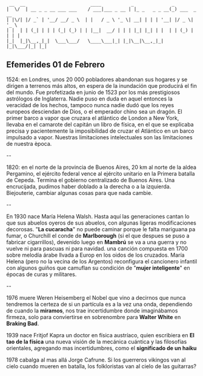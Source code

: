 ```
 __  __                        ____           _              _             
|  \/  | __ _ _ __ ___ ___    / ___|___ _ __ | |_ _   _ _ __(_) ___  _ __  
| |\/| |/ _` | '__/ __/ _ \  | |   / _ \ '_ \| __| | | | '__| |/ _ \| '_ \ 
| |  | | (_| | | | (_| (_) | | |__|  __/ | | | |_| |_| | |  | | (_) | | | |
|_|  |_|\__,_|_|  \___\___/   \____\___|_| |_|\__|\__,_|_|  |_|\___/|_| |_|
```

## Efemerides 01 de Febrero

1524: en Londres, unos 20 000 pobladores abandonan sus hogares y se dirigen a terrenos más altos, en espera de la inundación que producirá el fin del mundo. Fue profetizada en junio de 1523 por los más prestigiosos astrólogos de Inglaterra.  Nadie puso en duda en aquel entonces la veracidad de los hechos, tampoco nunca nadie dudó que los reyes europeos desciendan de Dios, o el emperador chino sea un dragón. 
El primer barco a vapor que cruzara el atlántico de London a New York, llevaba en el camarote del capitán un libro de física, en el que se explicaba precisa y pacientemente la imposibilidad de cruzar el Atlántico en un barco impulsado a vapor.
Nuestras limitaciones intelectuales son las limitaciones de nuestra època.

--

1820: en el norte de la provincia de Buenos Aires, 20 km al norte de la aldea Pergamino, el ejército federal vence al ejército unitario en la Primera batalla de Cepeda. Termina el gobierno centralizado de Buenos Aires.  Una encrucijada, pudimos haber doblado a la derecha o a la izquierda.  Biejouterie, cambiar algunas cosas para que nada cambie.

--

En 1930 nace María Helena Walsh.  Hasta aquí las generaciones cantan lo que sus abuelos oyeros de sus abuelos, con algunas ligeras modificaciones decorosas.  "**La cucaracha**" no puede caminar porque le falta mariguana pa fumar, o Churchill el conde de **Marlborough** (si el que despues se puso a fabricar cigarrillos), devenido luego en **Mambrú** se va a una guerra y no vuelve ni para pascuas ni para navidad.  una canción compuesta en 1700 sobre melodía árabe llvada a Europ en los oidos de los cruzados.  María Helena (pero no la vecina de los Argentos) reconfigura el cancionero infantil con algunos guiños que camuflan su condición de "**mujer inteligente**" en épocas de curas y militares.

--

1976 muere Weren Heisemberg el Nobel que vino a decirnos que nunca tendremos la certeza de si un partícula es a la vez una onda, dependiendo de cuando la **miramos**, nos trae incertidumbre donde imaginábamos firmeza, solo para conviertirse en sobrenombre para **Walter White** en **Braking Bad**.

1939 nace Fritjof Kapra un doctor en física austríaco, quien escribiera en **El tao de la física** una nueva visión de la mecánica cuántica y las filosofías orientales, agregando mas incertidumbres, como el **significado de un haiku**

1978 cabalga al mas allá Jorge Cafrune. Si los guerreros vikingos van al cielo cuando mueren en batalla, los folkloristas van al cielo de las guitarras?
